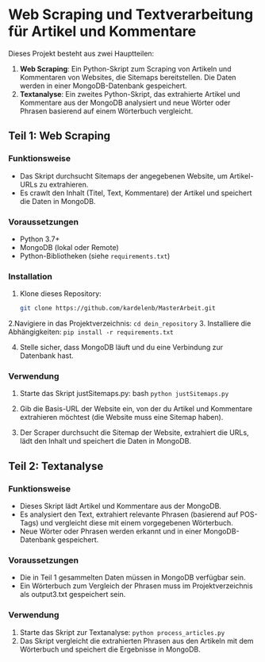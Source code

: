 # Web Scraping und Textverarbeitung für Artikel und Kommentare

Dieses Projekt besteht aus zwei Hauptteilen:

1. **Web Scraping**: Ein Python-Skript zum Scraping von Artikeln und Kommentaren von Websites, die Sitemaps bereitstellen. Die Daten werden in einer MongoDB-Datenbank gespeichert.
2. **Textanalyse**: Ein zweites Python-Skript, das extrahierte Artikel und Kommentare aus der MongoDB analysiert und neue Wörter oder Phrasen basierend auf einem Wörterbuch vergleicht.

## Teil 1: Web Scraping

### Funktionsweise

- Das Skript durchsucht Sitemaps der angegebenen Website, um Artikel-URLs zu extrahieren.
- Es crawlt den Inhalt (Titel, Text, Kommentare) der Artikel und speichert die Daten in MongoDB.

### Voraussetzungen

- Python 3.7+
- MongoDB (lokal oder Remote)
- Python-Bibliotheken (siehe `requirements.txt`)

### Installation

1. Klone dieses Repository:
   ```bash
   git clone https://github.com/kardelenb/MasterArbeit.git
2.Navigiere in das Projektverzeichnis:
    ```cd dein_repository```
3. Installiere die Abhängigkeiten:
  ```pip install -r requirements.txt```

4. Stelle sicher, dass MongoDB läuft und du eine Verbindung zur Datenbank hast.
   
### Verwendung
1. Starte das Skript justSitemaps.py:
bash
```python justSitemaps.py```

3. Gib die Basis-URL der Website ein, von der du Artikel und Kommentare extrahieren möchtest (die Website muss eine Sitemap haben).

4. Der Scraper durchsucht die Sitemap der Website, extrahiert die URLs, lädt den Inhalt und speichert die Daten in MongoDB.

## Teil 2: Textanalyse
### Funktionsweise
- Dieses Skript lädt Artikel und Kommentare aus der MongoDB.
- Es analysiert den Text, extrahiert relevante Phrasen (basierend auf POS-Tags) und vergleicht diese mit einem vorgegebenen Wörterbuch.
- Neue Wörter oder Phrasen werden erkannt und in einer MongoDB-Datenbank gespeichert.

### Voraussetzungen
- Die in Teil 1 gesammelten Daten müssen in MongoDB verfügbar sein.
- Ein Wörterbuch zum Vergleich der Phrasen muss im Projektverzeichnis als output3.txt gespeichert sein.

### Verwendung
1. Starte das Skript zur Textanalyse:
```python process_articles.py```
2. Das Skript vergleicht die extrahierten Phrasen aus den Artikeln mit dem Wörterbuch und speichert die Ergebnisse in MongoDB.
